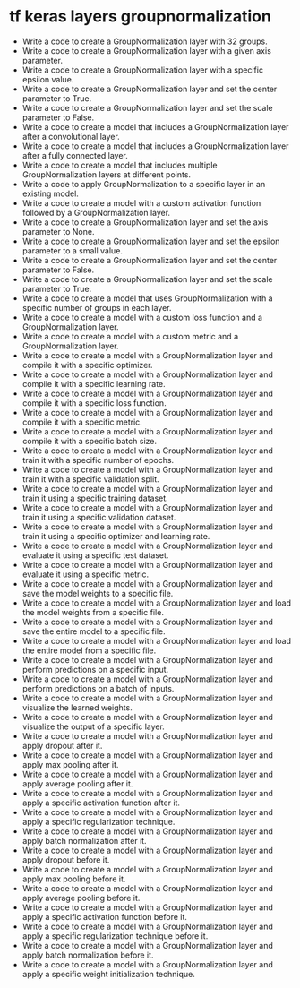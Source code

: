 # tf keras layers groupnormalization

- Write a code to create a GroupNormalization layer with 32 groups.
- Write a code to create a GroupNormalization layer with a given axis parameter.
- Write a code to create a GroupNormalization layer with a specific epsilon value.
- Write a code to create a GroupNormalization layer and set the center parameter to True.
- Write a code to create a GroupNormalization layer and set the scale parameter to False.
- Write a code to create a model that includes a GroupNormalization layer after a convolutional layer.
- Write a code to create a model that includes a GroupNormalization layer after a fully connected layer.
- Write a code to create a model that includes multiple GroupNormalization layers at different points.
- Write a code to apply GroupNormalization to a specific layer in an existing model.
- Write a code to create a model with a custom activation function followed by a GroupNormalization layer.
- Write a code to create a GroupNormalization layer and set the axis parameter to None.
- Write a code to create a GroupNormalization layer and set the epsilon parameter to a small value.
- Write a code to create a GroupNormalization layer and set the center parameter to False.
- Write a code to create a GroupNormalization layer and set the scale parameter to True.
- Write a code to create a model that uses GroupNormalization with a specific number of groups in each layer.
- Write a code to create a model with a custom loss function and a GroupNormalization layer.
- Write a code to create a model with a custom metric and a GroupNormalization layer.
- Write a code to create a model with a GroupNormalization layer and compile it with a specific optimizer.
- Write a code to create a model with a GroupNormalization layer and compile it with a specific learning rate.
- Write a code to create a model with a GroupNormalization layer and compile it with a specific loss function.
- Write a code to create a model with a GroupNormalization layer and compile it with a specific metric.
- Write a code to create a model with a GroupNormalization layer and compile it with a specific batch size.
- Write a code to create a model with a GroupNormalization layer and train it with a specific number of epochs.
- Write a code to create a model with a GroupNormalization layer and train it with a specific validation split.
- Write a code to create a model with a GroupNormalization layer and train it using a specific training dataset.
- Write a code to create a model with a GroupNormalization layer and train it using a specific validation dataset.
- Write a code to create a model with a GroupNormalization layer and train it using a specific optimizer and learning rate.
- Write a code to create a model with a GroupNormalization layer and evaluate it using a specific test dataset.
- Write a code to create a model with a GroupNormalization layer and evaluate it using a specific metric.
- Write a code to create a model with a GroupNormalization layer and save the model weights to a specific file.
- Write a code to create a model with a GroupNormalization layer and load the model weights from a specific file.
- Write a code to create a model with a GroupNormalization layer and save the entire model to a specific file.
- Write a code to create a model with a GroupNormalization layer and load the entire model from a specific file.
- Write a code to create a model with a GroupNormalization layer and perform predictions on a specific input.
- Write a code to create a model with a GroupNormalization layer and perform predictions on a batch of inputs.
- Write a code to create a model with a GroupNormalization layer and visualize the learned weights.
- Write a code to create a model with a GroupNormalization layer and visualize the output of a specific layer.
- Write a code to create a model with a GroupNormalization layer and apply dropout after it.
- Write a code to create a model with a GroupNormalization layer and apply max pooling after it.
- Write a code to create a model with a GroupNormalization layer and apply average pooling after it.
- Write a code to create a model with a GroupNormalization layer and apply a specific activation function after it.
- Write a code to create a model with a GroupNormalization layer and apply a specific regularization technique.
- Write a code to create a model with a GroupNormalization layer and apply batch normalization after it.
- Write a code to create a model with a GroupNormalization layer and apply dropout before it.
- Write a code to create a model with a GroupNormalization layer and apply max pooling before it.
- Write a code to create a model with a GroupNormalization layer and apply average pooling before it.
- Write a code to create a model with a GroupNormalization layer and apply a specific activation function before it.
- Write a code to create a model with a GroupNormalization layer and apply a specific regularization technique before it.
- Write a code to create a model with a GroupNormalization layer and apply batch normalization before it.
- Write a code to create a model with a GroupNormalization layer and apply a specific weight initialization technique.